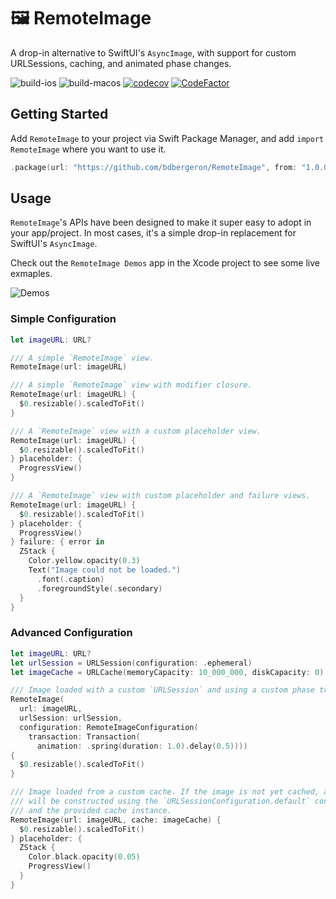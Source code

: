 # 🖼️ RemoteImage
A drop-in alternative to SwiftUI's `AsyncImage`, with support for custom URLSessions, caching, and animated phase changes.

![build-ios](https://github.com/bdbergeron/remoteimage/actions/workflows/build-and-test-ios.yml/badge.svg)
![build-macos](https://github.com/bdbergeron/remoteimage/actions/workflows/build-and-test-macos.yml/badge.svg)
[![codecov](https://codecov.io/gh/bdbergeron/remoteimage/graph/badge.svg?token=1PYkoRXex8)](https://codecov.io/gh/bdbergeron/remoteimage)
[![CodeFactor](https://www.codefactor.io/repository/github/bdbergeron/remoteimage/badge)](https://www.codefactor.io/repository/github/bdbergeron/remoteimage)

## Getting Started

Add `RemoteImage` to your project via Swift Package Manager, and add `import RemoteImage` where you want to use it.

```swift
.package(url: "https://github.com/bdbergeron/RemoteImage", from: "1.0.0"),
```

## Usage

`RemoteImage`'s APIs have been designed to make it super easy to adopt in your app/project. In most cases, it's a simple drop-in replacement for SwiftUI's `AsyncImage`.

Check out the `RemoteImage Demos` app in the Xcode project to see some live exmaples.

![Demos](.github/readme/RemoteImageDemos.gif)

### Simple Configuration

```swift
let imageURL: URL?

/// A simple `RemoteImage` view.
RemoteImage(url: imageURL)

/// A simple `RemoteImage` view with modifier closure.
RemoteImage(url: imageURL) {
  $0.resizable().scaledToFit()
}

/// A `RemoteImage` view with a custom placeholder view.
RemoteImage(url: imageURL) {
  $0.resizable().scaledToFit()
} placeholder: {
  ProgressView()
}

/// A `RemoteImage` view with custom placeholder and failure views.
RemoteImage(url: imageURL) {
  $0.resizable().scaledToFit()
} placeholder: {
  ProgressView()
} failure: { error in
  ZStack {
    Color.yellow.opacity(0.3)
    Text("Image could not be loaded.")
      .font(.caption)
      .foregroundStyle(.secondary)
  }
}
```

### Advanced Configuration

```swift
let imageURL: URL?
let urlSession = URLSession(configuration: .ephemeral)
let imageCache = URLCache(memoryCapacity: 10_000_000, diskCapacity: 0)

/// Image loaded with a custom `URLSession` and using a custom phase transition animation.
RemoteImage(
  url: imageURL,
  urlSession: urlSession,
  configuration: RemoteImageConfiguration(
    transaction: Transaction(
      animation: .spring(duration: 1.0).delay(0.5))))
{
  $0.resizable().scaledToFit()
}

/// Image loaded from a custom cache. If the image is not yet cached, a new `URLSession`
/// will be constructed using the `URLSessionConfiguration.default` configuration
/// and the provided cache instance.
RemoteImage(url: imageURL, cache: imageCache) {
  $0.resizable().scaledToFit()
} placeholder: {
  ZStack {
    Color.black.opacity(0.05)
    ProgressView()
  }
}
```
